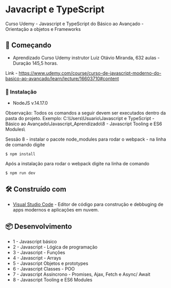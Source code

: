 # Javacript e TypeScript
Curso Udemy - Javascript e TypeScript do Básico ao Avançado - Orientação a objetos e Frameworks

## 🚀 Começando
* Aprendizado Curso Udemy instrutor Luiz Otávio Miranda, 632 aulas - Duração 145,5 horas.

Link - https://www.udemy.com/course/curso-de-javascript-moderno-do-basico-ao-avancado/learn/lecture/16603710#content

### 🔧 Instalação
* NodeJS v.14.17.0

Observação: Todos os comandos a seguir devem ser executados dentro da pasta do projeto. 
Exemplo: C:\Users\Usuario\Javascript e TypeScript - Básico ao Avançado\Javascript_Aprendizado\8 - Javascript Tooling e ES6 Modules\

Sessão 8 - instalar o pacote node_modules para rodar o webpack - na linha de comando digite 
```
$ npm install
```

Após a instalação para rodar o webpack digite na linha de comando 
```
$ npm run dev
```



## 🛠️ Construído com

* [Visual Studio Code](https://code.visualstudio.com/) - Editor de código para construção e debbuging de apps modernos e aplicações em nuvem.

## 📦 Desenvolvimento
* 1 - Javascript básico
* 2 - Javascript - Lógica de programação
* 3 - Javascript - Funções
* 4 - Javascript - Arrays
* 5 - Javascript Objetos e prototypes
* 6 - Javascript Classes - POO
* 7 - Javascript Assíncrono - Promises, Ajax, Fetch e Async/
Await
* 8 - Javascript Tooling e ES6 Modules

